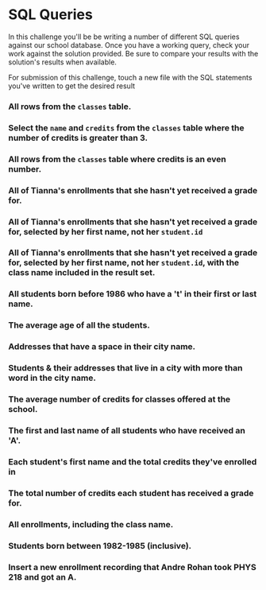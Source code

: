 # SQL Queries

In this challenge you'll be be writing a number of different SQL queries against our school database. Once you have a working query, check your work against the solution provided. Be sure to compare your results with the solution's results when available.

For submission of this challenge, touch a new file with the SQL statements you've written to get the desired result


### All rows from the `classes` table.

### Select the `name` and `credits` from the `classes` table where the number of credits is greater than 3.

### All rows from the `classes` table where credits is an even number.

### All of Tianna's enrollments that she hasn't yet received a grade for.

### All of Tianna's enrollments that she hasn't yet received a grade for, selected by her first name, not her `student.id`

### All of Tianna's enrollments that she hasn't yet received a grade for, selected by her first name, not her `student.id`, with the class name included in the result set.

### All students born before 1986 who have a 't' in their first or last name.

### The average age of all the students.

### Addresses that have a space in their city name.

### Students & their addresses that live in a city with more than word in the city name.

### The average number of credits for classes offered at the school.

### The first and last name of all students who have received an 'A'.

### Each student's first name and the total credits they've enrolled in

### The total number of credits each student has received a grade for.

### All enrollments, including the class name.

### Students born between 1982-1985 (inclusive).

### Insert a new enrollment recording that Andre Rohan took PHYS 218 and got an A.
